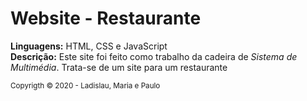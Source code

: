 # Website - Restaurante
<strong>Linguagens:</strong> HTML, CSS e JavaScript <br>
<strong>Descrição:</strong> Este site foi feito como trabalho da cadeira de <i>Sistema de Multimédia</i>. Trata-se de um site para um restaurante

<small>Copyrigth &copy; 2020 - Ladislau, Maria e Paulo</small>
